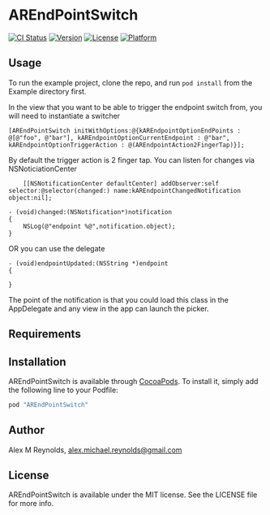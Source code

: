 # AREndPointSwitch

[![CI Status](http://img.shields.io/travis/AlexmReynolds/AREndpointSwitcher.svg?style=flat)](https://travis-ci.org/AlexmReynolds/AREndpointSwitcher)
[![Version](https://img.shields.io/cocoapods/v/AREndPointSwitch.svg?style=flat)](http://cocoapods.org/pods/AREndPointSwitch)
[![License](https://img.shields.io/cocoapods/l/AREndPointSwitch.svg?style=flat)](http://cocoapods.org/pods/AREndPointSwitch)
[![Platform](https://img.shields.io/cocoapods/p/AREndPointSwitch.svg?style=flat)](http://cocoapods.org/pods/AREndPointSwitch)

## Usage

To run the example project, clone the repo, and run `pod install` from the Example directory first.

In the view that you want to be able to trigger the endpoint switch from, you will need to instantiate a switcher
```objc
[AREndPointSwitch initWithOptions:@{kAREndpointOptionEndPoints : @[@"foo", @"bar"], kAREndpointOptionCurrentEndpoint : @"bar", kAREndpointOptionTriggerAction : @(AREndpointAction2FingerTap)}];
```

By default the trigger action is 2 finger tap. 
You can listen for changes via NSNoticiationCenter
```objc
    [[NSNotificationCenter defaultCenter] addObserver:self selector:@selector(changed:) name:kAREndpointChangedNotification object:nil];

- (void)changed:(NSNotification*)notification
{
    NSLog(@"endpoint %@",notification.object);
}
```
OR you can use the delegate

```objc
- (void)endpointUpdated:(NSString *)endpoint
{
    
}
```

The point of the notification is that you could load this class in the AppDelegate and any view in the app can launch the picker.



## Requirements

## Installation

AREndPointSwitch is available through [CocoaPods](http://cocoapods.org). To install
it, simply add the following line to your Podfile:

```ruby
pod "AREndPointSwitch"
```

## Author

Alex M Reynolds, alex.michael.reynolds@gmail.com

## License

AREndPointSwitch is available under the MIT license. See the LICENSE file for more info.
